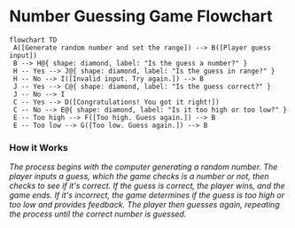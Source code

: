 # Number Guessing Game Flowchart


```mermaid
flowchart TD
 A([Generate random number and set the range]) --> B([Player guess input])
 B --> H@{ shape: diamond, label: "Is the guess a number?" }
 H -- Yes --> J@{ shape: diamond, label: "Is the guess in range?" }
 H -- No --> I([Invalid input. Try again.]) --> B
 J -- Yes --> C@{ shape: diamond, label: "Is the guess correct?" }
 J -- No --> I
 C -- Yes --> D([Congratulations! You got it right!])
 C -- No --> E@{ shape: diamond, label: "Is it too high or too low?" }
 E -- Too high --> F([Too high. Guess again.]) --> B
 E -- Too low --> G([Too low. Guess again.]) --> B
```


### How it Works
*The process begins with the computer generating a random number. The player inputs a guess, which the game checks is a number or not, then checks to see if it's correct. If the guess is correct, the player wins, and the game ends. If it's incorrect, the game determines if the guess is too high or too low and provides feedback. The player then guesses again, repeating the process until the correct number is guessed.*